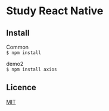# Study React Native

## Install
Common  
`$ npm install`

demo2  
`$ npm install axios`

## Licence
[MIT](https://github.com/tcnksm/tool/blob/master/LICENCE)